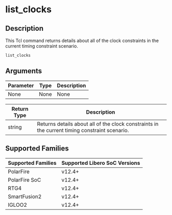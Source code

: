 # list_clocks

## Description 

This Tcl command returns details about all of the clock constraints in the current timing constraint scenario.

```
list_clocks
```

## Arguments 

|Parameter|Type|Description|
|---------|----|-----------|
|None|None|None|

|Return Type|Description|
|-----------|-----------|
|string|Returns details about all of the clock constraints in the current timing constraint scenario.|

## Supported Families 

|Supported Families|Supported Libero SoC Versions|
|------------------|-----------------------------|
|PolarFire|v12.4+|
|PolarFire SoC|v12.4+|
|RTG4|v12.4+|
|SmartFusion2|v12.4+|
|IGLOO2|v12.4+|

